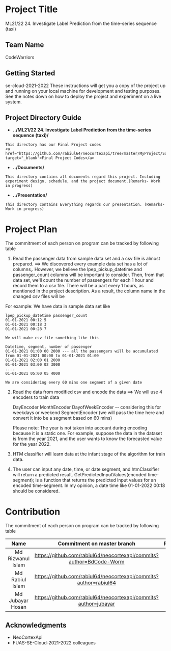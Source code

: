 # Project Title
ML21/22 24.  Investigate Label Prediction from the time-series sequence (taxi)

## Team Name
CodeWarriors

## Getting Started
se-cloud-2021-2022
These instructions will get you a copy of the project up and running on your local machine for development and testing purposes. See the notes down on how to deploy the project and experiment on a live system.

## Project Directory Guide
* **../ML21/22 24.  Investigate Label Prediction from the time-series sequence (taxi)/** 
```
This directory has our Final Project codes 
<a href="https://github.com/rabiul64/neocortexapi/tree/master/MyProject/Source/TimeSeriesSequence/" target="_blank">Final Project Codes</a>

```
* **../Documents/** 

```
This directory contains all documents regard this project. Including experiment design, schedule, and the project document.(Remarks- Work in progress)

```
* **../Presentation/** 
```
This directory contains Everything regards our presentation. (Remarks- Work in progress)

```
# Project Plan
The commitment of each person on program can be tracked by following table

1. Read the passenger data from sample data set and a csv file is almost prepared.
==> We discovered every example data set has a lot of columns,. However, we believe the lpep_pickup_datetime and passenger_count columns will be important to consider. Then, from that data set, we'll count the number of passengers for each 1 hour and record them to a csv file. There will be a part every 1 hours, as mentioned in the project description. As a result, the column name in the changed csv files will be

For example:
	We have data in sample data set like

	lpep_pickup_datetime passenger_count
	01-01-2021 00:12 5
	01-01-2021 00:18 3
	01-01-2021 00:28 7

	We will make csv file something like this

	Datetime, segment, number of passenger
	01-01-2021 01:00 00 2000 --- all the passengers will be accumulated from 01-01-2021 00:00 to 01-01-2021 01:00
	01-01-2021 02:00 01 2000
	01-01-2021 03:00 02 3000
	....
	01-01-2021 05:00 05 4000

	We are considering every 60 mins one segment of a given date

2. Read the data from modified csv and encode the data
==> We will use 4 encoders to train data

    DayEncoder
    MonthEncoder
    DayofWeekEncoder -- considering this for weekdays or weekend
    SegmentEncoder (we will pass the time here and convert it into be a segment based on 60 mins)

	Please note: The year is not taken into account during encoding because it is a static one. For example, suppose the data in the dataset is from the year 2021, and the user wants to know the forecasted value for the year 2022.

3. HTM classifier will learn data at the infant stage of the algorithm for train data.

4. The user can input any date, time, or date segment, and htmClassifier will return a predicted result. GetPredictedInputValues(encoded time-segment); is a function that returns the predicted input values for an encoded time-segment. In my opinion, a date time like 01-01-2022 00:18 should be considered.

# Contribution
The commitment of each person on program can be tracked by following table

| Name | Commitment on master branch | Remarks |
| :---------------: | :-------------: | :---------: |
| Md Rizwanul Islam | https://github.com/rabiul64/neocortexapi/commits?author=BdCode-Worm |  |
| Md Rabiul Islam | https://github.com/rabiul64/neocortexapi/commits?author=rabiul64 |  |
| Md Jubayar Hosan | https://github.com/rabiul64/neocortexapi/commits?author=jubayar |  |

## Acknowledgments

* NeoCortexApi
* FUAS-SE-Cloud-2021-2022 colleagues